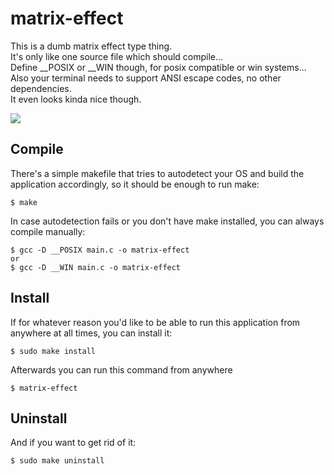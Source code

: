 # matrix-effect
This is a dumb matrix effect type thing.\
It's only like one source file which should compile...\
Define __POSIX or __WIN though, for posix compatible or win systems...\
Also your terminal needs to support ANSI escape codes, no other dependencies.\
It even looks kinda nice though.

![](matrix.gif)

## Compile

There's a simple makefile that tries to autodetect your OS and build the application accordingly, so it should be enough to run make:
```
$ make
```

In case autodetection fails or you don't have make installed, you can always compile manually:
```
$ gcc -D __POSIX main.c -o matrix-effect
or
$ gcc -D __WIN main.c -o matrix-effect
```

## Install

If for whatever reason you'd like to be able to run this application from anywhere at all times, you can install it:
```
$ sudo make install
```
Afterwards you can run this command from anywhere
```
$ matrix-effect
```

## Uninstall

And if you want to get rid of it:
```
$ sudo make uninstall
```